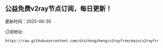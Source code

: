 ## 公益免费v2ray节点订阅，每日更新！
更新时间：2025-06-30

订阅地址:
```
https://raw.githubusercontent.com/shichongzheng/v2rayfree/main/v2rayfree
```

